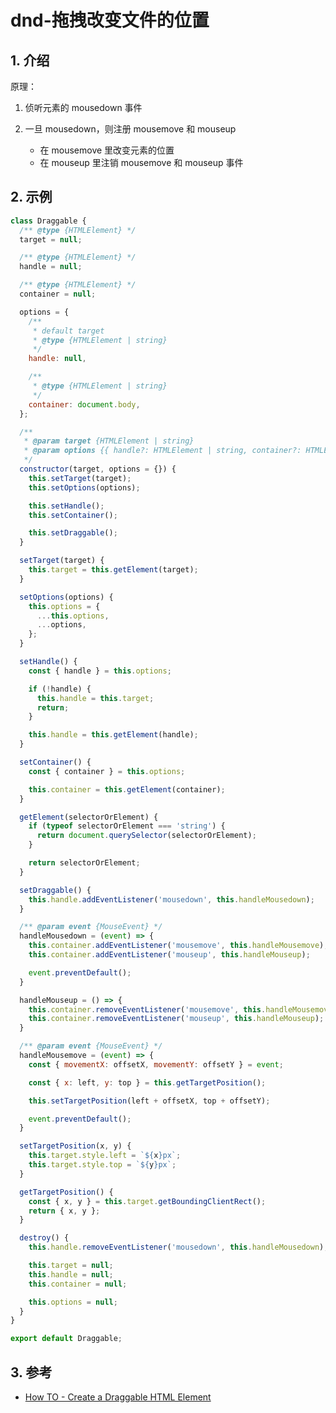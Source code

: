 <!--#region
@author 吴钦飞
@email wuqinfei@qq.com
@create date 2024-04-12 09:05:15
@modify date 2024-04-12 09:05:18
@desc [description]
#endregion-->

# dnd-拖拽改变文件的位置

## 1. 介绍

原理：

1. 侦听元素的 mousedown 事件
2. 一旦 mousedown，则注册 mousemove 和 mouseup 

   * 在 mousemove 里改变元素的位置
   * 在 mouseup 里注销 mousemove 和 mouseup 事件

## 2. 示例

```javascript
class Draggable {
  /** @type {HTMLElement} */
  target = null;

  /** @type {HTMLElement} */
  handle = null;

  /** @type {HTMLElement} */
  container = null;

  options = {
    /**
     * default target
     * @type {HTMLElement | string}
     */
    handle: null,

    /**
     * @type {HTMLElement | string}
     */
    container: document.body,
  };

  /**
   * @param target {HTMLElement | string}
   * @param options {{ handle?: HTMLElement | string, container?: HTMLElement | string }}
   */
  constructor(target, options = {}) {
    this.setTarget(target);
    this.setOptions(options);

    this.setHandle();
    this.setContainer();

    this.setDraggable();
  }

  setTarget(target) {
    this.target = this.getElement(target);
  }

  setOptions(options) {
    this.options = {
      ...this.options,
      ...options,
    };
  }

  setHandle() {
    const { handle } = this.options;

    if (!handle) {
      this.handle = this.target;
      return;
    }

    this.handle = this.getElement(handle);
  }

  setContainer() {
    const { container } = this.options;

    this.container = this.getElement(container);
  }

  getElement(selectorOrElement) {
    if (typeof selectorOrElement === 'string') {
      return document.querySelector(selectorOrElement);
    }

    return selectorOrElement;
  }

  setDraggable() {
    this.handle.addEventListener('mousedown', this.handleMousedown);
  }

  /** @param event {MouseEvent} */
  handleMousedown = (event) => {
    this.container.addEventListener('mousemove', this.handleMousemove);
    this.container.addEventListener('mouseup', this.handleMouseup);

    event.preventDefault();
  }

  handleMouseup = () => {
    this.container.removeEventListener('mousemove', this.handleMousemove);
    this.container.removeEventListener('mouseup', this.handleMouseup);
  }

  /** @param event {MouseEvent} */
  handleMousemove = (event) => {
    const { movementX: offsetX, movementY: offsetY } = event;

    const { x: left, y: top } = this.getTargetPosition();

    this.setTargetPosition(left + offsetX, top + offsetY);

    event.preventDefault();
  }

  setTargetPosition(x, y) {
    this.target.style.left = `${x}px`;
    this.target.style.top = `${y}px`;
  }

  getTargetPosition() {
    const { x, y } = this.target.getBoundingClientRect();
    return { x, y };
  }

  destroy() {
    this.handle.removeEventListener('mousedown', this.handleMousedown);

    this.target = null;
    this.handle = null;
    this.container = null;

    this.options = null;
  }
}

export default Draggable;
```

## 3. 参考

* [How TO - Create a Draggable HTML Element](https://www.w3schools.com/howto/howto_js_draggable.asp)